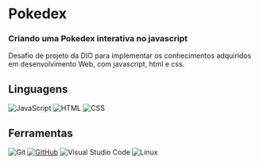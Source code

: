 # **Pokedex**

### Criando uma Pokedex interativa no javascript

Desafio de projeto da DIO para implementar os conhecimentos adquiridos em desenvolvimento Web, com javascript, html e css.

## Linguagens
![JavaScript](https://img.shields.io/badge/JavaScript-080808?style=for-the-badge&logo=javascript)
![HTML](https://img.shields.io/badge/HTML-080808?style=for-the-badge&logo=HTML5)
![CSS](https://img.shields.io/badge/css-080808?style=for-the-badge&logo=CSS3&logoColor=0E76A8)

## Ferramentas
![Git](https://img.shields.io/badge/-Git-080808?style=for-the-badge&logo=git)
[![GitHub](https://img.shields.io/badge/GitHub-080808?style=for-the-badge&logo=github&logoColor=30A3DC)](https://docs.github.com/)
![Visual Studio Code](https://img.shields.io/badge/-Visual%20Studio%20Code-080808?style=for-the-badge&logo=visual-studio-code&logoColor=30A3DC)
![Linux](https://img.shields.io/badge/-Linux-080808?style=for-the-badge&logo=linux)